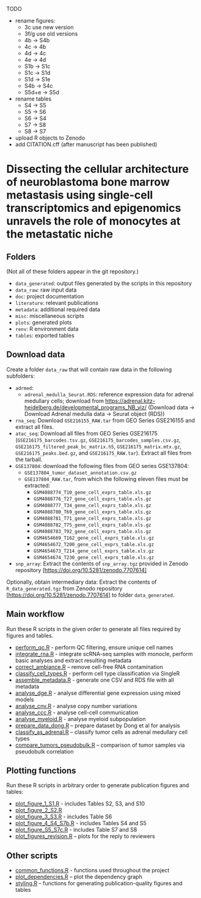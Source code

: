 TODO

- rename figures:
  - 3c use new version
  - 3f/g use old versions
  - 4b -> S4b
  - 4c -> 4b
  - 4d -> 4c
  - 4e -> 4d
  - S1b -> S1c
  - S1c -> S1d
  - S1d -> S1e
  - S4b -> S4c
  - S5d+e -> S5d
- rename tables
  - S4 -> S5
  - S5 -> S6
  - S6 -> S4
  - S7 -> S8
  - S8 -> S7
- upload R objects to Zenodo
- add CITATION.cff (after manuscript has been published)



# Dissecting the cellular architecture of neuroblastoma bone marrow metastasis using single-cell transcriptomics and epigenomics unravels the role of monocytes at the metastatic niche

## Folders

(Not all of these folders appear in the git repository.)

- `data_generated`: output files generated by the scripts in this repository
- `data_raw`: raw input data
- `doc`: project documentation
- `literature`: relevant publications
- `metadata`: additional required data
- `misc`: miscellaneous scripts
- `plots`: generated plots
- `renv`: R environment data
- `tables`: exported tables



## Download data

Create a folder `data_raw` that will contain raw data in the following subfolders:

- `adrmed`:
  - `adrenal_medulla_Seurat.RDS`: reference expression data for adrenal medullary cells; download from https://adrenal.kitz-heidelberg.de/developmental_programs_NB_viz/ (Download data -> Download Adrenal medulla data -> Seurat object (RDS))
- `rna_seq`: Download `GSE216155_RAW.tar` from GEO Series GSE216155 and extract all files.
- `atac_seq`: Download all files from GEO Series GSE216175 (`GSE216175_barcodes.tsv.gz`, `GSE216175_barcodes_samples.csv.gz`, `GSE216175_filtered_peak_bc_matrix.h5`, `GSE216175_matrix.mtx.gz`, `GSE216175_peaks.bed.gz`, and `GSE216175_RAW.tar`). Extract all files from the tarball.
- `GSE137804`: download the following files from GEO series GSE137804:
  - `GSE137804_tumor_dataset_annotation.csv.gz`
  - `GSE137804_RAW.tar`, from which the following eleven files must be extracted:
    - `GSM4088774_T10_gene_cell_exprs_table.xls.gz`
    - `GSM4088776_T27_gene_cell_exprs_table.xls.gz`
    - `GSM4088777_T34_gene_cell_exprs_table.xls.gz`
    - `GSM4088780_T69_gene_cell_exprs_table.xls.gz`
    - `GSM4088781_T71_gene_cell_exprs_table.xls.gz`
    - `GSM4088782_T75_gene_cell_exprs_table.xls.gz`
    - `GSM4088783_T92_gene_cell_exprs_table.xls.gz`
    - `GSM4654669_T162_gene_cell_exprs_table.xls.gz`
    - `GSM4654672_T200_gene_cell_exprs_table.xls.gz`
    - `GSM4654673_T214_gene_cell_exprs_table.xls.gz`
    - `GSM4654674_T230_gene_cell_exprs_table.xls.gz`
- `snp_array`: Extract the contents of `snp_array.tgz` provided in Zenodo repository [https://doi.org/10.5281/zenodo.7707614]

Optionally, obtain intermediary data: Extract the contents of `R_data_generated.tgz` from Zenodo repository [https://doi.org/10.5281/zenodo.7707614] to folder `data_generated`.



## Main workflow

Run these R scripts in the given order to generate all files
required by figures and tables.

- [perform_qc.R](perform_qc.R) -
  perform QC filtering, ensure unique cell names
- [integrate_rna.R](integrate_rna.R) -
  integrate scRNA-seq samples with monocle, perform basic analyses
  and extract resulting metadata
- [correct_ambiance.R](correct_ambiance.R) –
  remove cell-free RNA contamination
- [classify_cell_types.R](classify_cell_types.R) -
  perform cell type classification via SingleR
- [assemble_metadata.R](assemble_metadata.R) -
  generate one CSV and RDS file with all metadata
- [analyse_dge.R](analyse_dge.R) -
  analyse differential gene expression using mixed models
- [analyse_cnv.R](analyse_cnv.R) -
  analyse copy number variations
- [analyse_ccc.R](analyse_ccc.R) -
  analyse cell-cell communication
- [analyse_myeloid.R](analyse_myeloid.R) -
  analyse myeloid subpopulation
- [prepare_data_dong.R](prepare_data_dong.R) –
  prepare dataset by Dong et al for analysis
- [classify_as_adrenal.R](classify_as_adrenal.R) –
  classify tumor cells as adrenal medullary cell types
- [compare_tumors_pseudobulk.R](compare_tumors_pseudobulk.R) –
  comparison of tumor samples via pseudobulk correlation



## Plotting functions

Run these R scripts in arbitrary order to generate publication figures and tables:

- [plot_figure_1_S1.R](plot_figure_1_S1.R) - includes Tables S2, S3, and S10
- [plot_figure_2_S2.R](plot_figure_2_S2.R)
- [plot_figure_3_S3.R](plot_figure_3_S3.R) - includes Table S6
- [plot_figure_4_S4_S7b.R](plot_figure_4_S4_S7b.R) - includes Tables S4 and S5
- [plot_figure_S5_S7c.R](plot_figure_S5_S7c.R) - includes Table S7 and S8
- [plot_figures_revision.R](plot_figures_revision.R) – plots for the reply to reviewers



## Other scripts

- [common_functions.R](common_functions.R) -
  functions used throughout the project
- [plot_dependencies.R](plot_dependencies.R) –
  plot the dependency graph
- [styling.R](styling.R) –
  functions for generating publication-quality figures and tables
